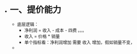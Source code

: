 - # 一、提价能力
	- 底层逻辑：
		- 净利润 = 收入 - 成本 - 四费 。。。
		- 收入 = 价格 * 销量
		- 单个指标看：净利润增加  需要 收入 增加，假如销量不变，
	-